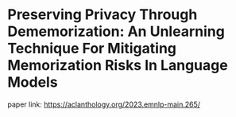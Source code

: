 # Preserving Privacy Through Dememorization: An Unlearning Technique For Mitigating Memorization Risks In Language Models

paper link: https://aclanthology.org/2023.emnlp-main.265/


